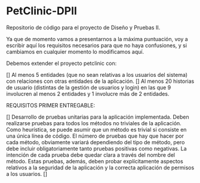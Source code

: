 # PetClinic-DPII
Repositorio de código para el proyecto de Diseño y Pruebas II.

Ya que de momento vamos a presentarnos a la máxima puntuación, voy a escribir aquí los requisitos necesarios para que no haya confusiones, y si cambiamos en cualquier momento lo modificamos aquí.

Debemos extender el proyecto petclinic con:

  [] Al menos 5 entidades (que no sean relativas a los usuarios del sistema)
  con relaciones con otras entidades de la aplicación.
  [] Al menos 20 historias de usuario (distintas de la gestión de usuarios y
  login) en las que 9 involucren al menos 2 entidades y 1 involucre más de
  2 entidades.
  
  REQUISITOS PRIMER ENTREGABLE:
  
  [] Desarrollo de pruebas unitarias para la aplicación implementada. Deben
  realizarse pruebas para todos los métodos no triviales de la aplicación. Como
  heurística, se puede asumir que un método es trivial si consiste en una única
  línea de código. El número de pruebas que hay que hacer por cada método,
  obviamente variará dependiendo del tipo de método, pero debe incluir
  obligatoriamente tanto pruebas positivas como negativas. La intención de
  cada prueba debe quedar clara a través del nombre del método. Estas 
  pruebas, además, deben probar explícitamente aspectos relativos a la
  seguridad de la aplicación y la correcta aplicación de permisos a los usuarios.
  []
